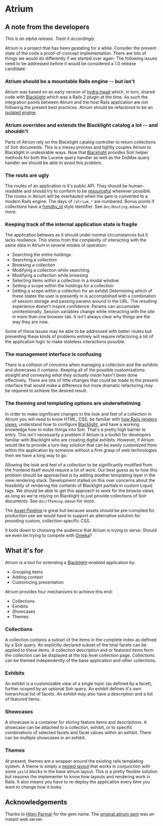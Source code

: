# Atrium

## A note from the developers

_This is an alpha release. Treat it accordingly_

Atrium is a project that has been gestating for a while. Consider the present
state of the code a proof-of-concept implementation. There are lots of things we
would do differently if we started over again. The following issues need to be
addressed before it would be considered a 1.0 release candidate:

### Atrium should be a mountable Rails engine -- but isn't
Atrium was based on an early version of [hydra-head][1] which, in turn, shared
code with [Blacklight][5] which was a Rails 2 plugin at the time. As such the
integration points between Atrium and the host Rails application are not
following the present best practices. Atrium should be refactored to be an
[isolated engine][2].

### Atrium overrides and extends the Blacklight catalog a lot -- and shouldn't
Parts of Atrium rely on the Blacklight catalog controller to return collections
of Solr documents. This is a messy process and tightly couples Atrium to
Blacklight in undesirable ways. Now that [Blacklight][5] provides Solr helper
methods for both the Lucene query handler as well as the DisMax query handler we
should be able to avoid this problem.

### The routs are ugly
The routes of an application is it's public API. They should be human-readable
and should try to conform to be [resourceful][3] whenever possible. The routes
in Atrium will be overhauled when the gem is converted to a modern Rails engine.
The days of `/atrium_*` are numbered. Bonus points if collections have a
[frendliy_id][4] style identifier. See `doc/Routing.mdown` for more.

### Keeping track of the internal application state is fragile
The application behaves as it should under normal circumstances but it lacks
resilience. This stems from the complexity of interacting with the same data in
Atrium in several modes of operation:
  - Searching the entire holdings
  - Searching a collection
  - Browsing a collection
  - Modifying a collection while searching
  - Modifying a collection while browsing
  - Selecting items within a collection in a modal window
  - Setting a scope within the holdings for a collection
  - Setting a scope within a collection for an exhibit
Determining which of these states the user is presently in is accomplished with
a combination of session storage and passing params around in the URL. The
resulting experience doesn't inspire confidence. Params can accumulate
unintentionally. Session variables change while interacting with the site in
more than one browser tab. It isn't always clear why things are the way they are
now.

Some of these issues may be able to be addressed with better routes but
preventing these kinds of problems entirely will require refactoring a lot of
the application logic to make stateless interactions possible.

### The management interface is confusing
There is a collision of concerns when managing a collection and the exhibits and
showcases it contains. Keeping all of the possible customizations straight and
conveying _what they actually mean_ hasn't been done effectively. There are lots
of little changes that could be made to the present interface that would make a
difference but more dramatic refactoring may be required to achieve the desired
result.

### The theming and templating options are underwhelming
In order to make significant changes in the look and feel of a collection in
Atrium you will need to know HTML, CSS, be familiar with [how Rails renders
views][6], understand how to configure [Blacklight][5], and have a working
knowledge how to index things into Solr. That's a pretty high barrier to entry.
This isn't necessarily a problem if Atrium is a toolkit for developers familiar
with Blacklight who are creating digital exhibits. However, if Atrium would like
to provide a turn-key solution that can be easily customized from within the
application by someone without a firm grasp of web technologies then we have a
long way to go.

Allowing the look and feel of a collection to be significantly modified from the
frontend itself would require a lot of work. Our best guess as to how this
problem should be approached is by adding another templating layer in the view
rendering stack. Development stalled on this over concerns about the feasibility
of rendering the contents of Blacklight partials in custom Liquid tags. We
should be able to get this approach to work for the browse views as long as
we're relying on Blacklight to just provide collections of Solr documents. See
`doc/Theming.mdown` for more.

The [Asset Pipeline][7] is great but because assets should be pre-compiled for
production use we would have to support an alternative solution for providing
custom, collection-specific CSS.

It boils down to choosing the audience that Atrium is trying to serve. Should we
even be trying to compete with [Omeka][8]?

## What it's for

Atrium is a tool for extending a [Blacklight][5]-enabled application by:

  - Grouping items
  - Adding context
  - Customizing presentation

Atrium provides four mechanisms to achieve this end:

  - Collections
  - Exhibits
  - Showcases
  - Themes

### Collections
A collection contains a subset of the items in the complete index as defined by
a Solr query. An explicitly declared subset of the total facets can be applied
to these items. A collection description and or featured items form the
collection can be displayed at the top level collection page. Collections can be
themed independently of the base application and other collections.

### Exhibits
An exhibit is a customizable view of a single topic (as defined by a facet),
further scoped by an optional Solr query. An exhibit defines it's own
hierarchical list of facets. An exhibit may also have a description and a list
of featured items.

### Showcases
A showcase is a container for storing feature items and descriptions. A showcase
can be attached to a collection, exhibit, or to specific combinations of
selected facets and facet values within an exhibit. There can be multiple
showcases in an exhibit.

### Themes
At present, themes are a wrapper around the existing rails templating system. A
theme is simply a [nested layout][9] that works in conjunction with some `yeild`
blocks in the base atrium layout. This is a pretty flexible solution but
requires the implementer to know how layouts and rendering work in Rails. It
also means you have to re-deploy the application every time you want to change
how it looks.

## Acknowledgements
Thanks to [Hiten Parmar][10] for the gem name. The [original atirum gem][11] was
an instant web server.

[1]:  https://github.com/projecthydra/hydra-head
[2]:  http://api.rubyonrails.org/classes/Rails/Engine.html#label-Isolated+Engine
[3]:  https://rubygems.org/gems/friendly_id
[4]:  http://guides.rubyonrails.org/routing.html#resources-on-the-web
[5]:  https://github.com/projectblacklight/blacklight
[6]:  http://guides.rubyonrails.org/layouts_and_rendering.html
[7]:  http://guides.rubyonrails.org/asset_pipeline.html
[8]:  http://omeka.org/
[9]:  http://guides.rubyonrails.org/layouts_and_rendering.html#using-nested-layouts
[10]: http://www.hitenparmar.com/
[11]: https://github.com/hrp/atrium
